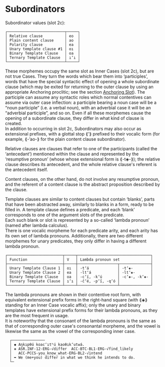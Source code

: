 # Subordinators

  
Subordinator values (slot 2c):  
```  
┌──────────────────────────┬─────┐  
│ Relative clause          │ eo  │  
│ Plain content clause     │ ao  │  
│ Polarity clause          │ ea  │  
│ Unary template clause #1 │ oı  │  
│ Binary Template Clause   │ oa  │  
│ Ternary Template Clause  │ ıʼı │  
└──────────────────────────┴─────┘  
```  
  
These morphemes occupy the same slot as Inner Cases (slot 2c), but are not true Cases. They turn the words which bear them into ‘participles’, words that have the special syntactic effect of opening a whole subordinate clause (which may be exited for returning to the outer clause by using an appropriate Anchoring proclitic; see the section [Anchoring Slot](../anchoring-slot.md)). The participle can assume any syntactic roles which normal contentives can assume via outer case inflection: a participle bearing a noun case will be a “noun participle” (i.e. a verbal noun), with an adverbial case it will be an “adverbial participle”, and so on. Even if all these morphemes cause the opening of a subordinate clause, they differ in what kind of clause is created.  
In addition to occurring in slot 2c, Subordinators may also occur as extensional prefixes, with a glottal stop ⟪ʼ⟫ prefixed to their vocalic form (for example, ⟪-ʼao-⟫ for the plain content clause subordinator).  
  
Relative clauses are clauses that refer to one of the participants (called the ‘antecedant’) mentioned within the clause and represented by the ‘resumptive pronoun’ (whose whose extensional form is ⟪-t◈-⟫); the relative clause describes its antecedent, and the whole relative clause's referent is the antecedent itself.  
  
Content clauses, on the other hand, do not involve any resumptive pronoun, and the referent of a content clause is the abstract proposition described by the clause.  
  
Template clauses are similar to content clauses but contain ‘blanks’, parts that have been abstracted away, similarly to blanks in a form, ready to be filled in. A template clause defines a predicate, and each ‘blank’ corresponds to one of the argument slots of the predicate.  
Each such blank or slot is represented by a so-called ‘lambda pronoun’ (named after lambda calculus).  
There is one vocalic morpheme for each predicate arity, and each arity has its own set of lambda pronouns. Additionally, there are two different morphemes for unary predicates, they only differ in having a different lambda pronoun.  
  
```  
┌─────────────────────────┬─────┬─────────────────────────────────┐  
│ Function                │ V   │ Lambda pronoun set              │  
├─────────────────────────┼─────┼──────────────────┬──────────────┤  
│ Unary Template Clause 1 │ oı  │ -tʼá             │ -tʼ◈-        │  
│ Unary Template Clause 2 │ ea  │ -ltʼá            │ -ltʼ◈-       │  
│ Binary Template Clause  │ oa  │ -cʼí, -kʼú       │ -cʼ◈-, -kʼ◈- │  
│ Ternary Template Clause │ ıʼı │ -čʼé, -pʼı̋, -qʼó │              │  
└─────────────────────────┴─────┴──────────────────┴──────────────┘  
```  
  
The lambda pronouns are shown in their contentive root form, with equivalent extensional prefix forms in the right-hand square (with ⟪◈⟫ standing for an Inner Case vocalic affix); only the unary and binary templates have extensional prefix forms for their lambda pronouns, as they are the most frequent in usage.  
It is noteworthy that the consonant of the lambda pronouns is the same as that of corresponding outer case's consonantal morpheme, and the vowel is likewise the same as the vowel of the corresponding inner case.  
  
```  
  ┌───────────────  
  │ ◆ Aŋkıpθú koacʼıtʰú kaoθıkʼutwá.  
  │ ❖ ASR.INF-12-ERG-√differ  ACC-BTC-BL1-ERG-√find_likely  
  │   ACC-PCCS-you_know_what-ERG-BL2-√intend  
  │ ➥ We (me+you) differ in what we think he intends to do.  
  └─  
```  
  

